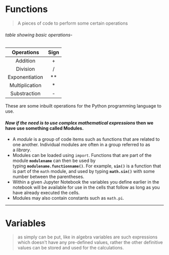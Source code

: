 # Functions

> A pieces of code to perform some certain operations
###### table showing basic operations-

|   Operations   | Sign |
|:--------------:|:----:|
|    Addition    |  +   |
|    Division    |  /   |
| Exponentiation |  **  |
| Multiplication |  *   |
|  Substraction  |  -   |

 These are some inbuilt operations for the Python programming language to use.
#### *Now if the need is to use **complex mathematical expressions*** then we have use something called **Modules**. 
- A _module_ is a group of code items such as functions that are related to one another. Individual modules are often in a group referred to as a _library_.
- Modules can be loaded using `import`. Functions that are part of the module **`modulename`** can then be used by typing **`modulename.functionname()`**. For example, **`sin()`** is a function that is part of the `math` module, and used by typing **`math.sin()`** with some number between the parentheses.
- Within a given Jupyter Notebook the variables you define earlier in the notebook will be available for use in the cells that follow as long as you have already executed the cells.
- Modules may also contain constants such as `math.pi`. 
---
# Variables

> as simply can be put, like in algebra variables are such expressions which doesn't have any pre-defined values, rather the other definitive values can be stored and used for the calculations.

